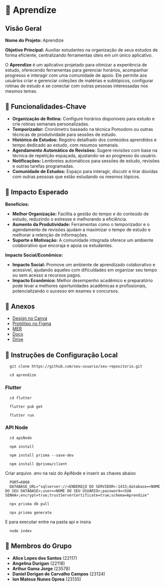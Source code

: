 # 🧠 Aprendize

## Visão Geral

**Nome do Projeto:** Aprendize

**Objetivo Principal:** Auxiliar estudantes na organização de seus estudos de forma eficiente, centralizando ferramentas úteis em um único aplicativo.

O **Aprendize** é um aplicativo projetado para otimizar a experiência de estudo, oferecendo ferramentas para gerenciar horários, acompanhar progresso e interagir com uma comunidade de apoio. Ele permite aos usuários criar e gerenciar coleções de matérias e subtópicos, configurar rotinas de estudo e se conectar com outras pessoas interessadas nos mesmos temas.

## 🎯 Funcionalidades-Chave

- **Organização de Rotina:** Configure horários disponíveis para estudo e crie rotinas semanais personalizadas.
- **Temporizador:** Cronômetro baseado na técnica Pomodoro ou outras técnicas de produtividade para sessões de estudo.
- **Histórico de Estudos:** Registro detalhado dos conteúdos aprendidos e tempo dedicado ao estudo, com resumos semanais.
- **Agendamento Automático de Revisões:** Sugere revisões com base na técnica de repetição espaçada, ajustando-se ao progresso do usuário.
- **Notificações:** Lembretes automáticos para sessões de estudo, revisões e outras tarefas programadas.
- **Comunidade de Estudos:** Espaço para interagir, discutir e tirar dúvidas com outras pessoas que estão estudando os mesmos tópicos.

## 🌟 Impacto Esperado

**Benefícios:**

- **Melhor Organização:** Facilita a gestão do tempo e do conteúdo de estudo, reduzindo o estresse e melhorando a eficiência.
- **Aumento da Produtividade:** Ferramentas como o temporizador e o agendamento de revisões ajudam a maximizar o tempo de estudo e melhorar a retenção de informações.
- **Suporte e Motivação:** A comunidade integrada oferece um ambiente colaborativo que encoraja e apoia os estudantes.

**Impacto Social/Econômico:**

- **Impacto Social:** Promove um ambiente de aprendizado colaborativo e acessível, ajudando aqueles com dificuldades em organizar seu tempo ou sem acesso a recursos pagos.
- **Impacto Econômico:** Melhor desempenho acadêmico e preparatório pode levar a melhores oportunidades acadêmicas e profissionais, potencializando o sucesso em exames e concursos.

## 📁 Anexos

- [Design no Canva](https://www.canva.com/pt_br/login/?redirect=%2Fdesign%2FDAGNgig3Gis%2FoqhxYU6KLmtk2G2coNM0lw%2Fedit)
- [Protótipo no Figma](https://www.figma.com/design/E1tBrXkEF3vLZ3pXjn87vO/Aprendize?node-id=0-1)
- [MER](https://lucid.app/lucidchart/e2f256d3-c3a7-4f2e-989a-aa9174ed20bf/edit?beaconFlowId=A0531744E941EAEE&invitationId=inv_bab0ff9a-d43e-43a1-8ddc-83a0cb3310e0&page=HWEp-vi-RSFO#)
- [Docs](https://docs.google.com/document/d/13lYIa2goEvbmv9-VFuTJ4FxTMG0gYBkv5I9BB-ekzoM/edit)
- [Drive](https://drive.google.com/drive/folders/1m9Y1Mtlh5-NJmDtdsa6GCkAD-0JHnwxi)

## 🚀 Instruções de Configuração Local

```console
  git clone https://github.com/seu-usuario/seu-repositorio.git
```
```console
  cd aprendize
```

### Flutter

```console
  cd flutter
```
```console
  flutter pub get
```
```console
  flutter run
```

### API Node
```console
  cd apiNode
```
```console
  npm install
```
```console
  npm install prisma --save-dev
```
```console
  npm install @prisma/client
```
Criar arquivo .env na raiz do ApiNode e inserir as chaves abaixo
```console
  PORT=6060
  DATABASE_URL="sqlserver://<ENDEREÇO DO SERVIDOR>:1433;database=<NOME DO SEU DATABASE>;user=<NOME DO SEU USUÁRIO>;password=<SUA SENHA>;encrypt=true;trustServerCertificate=true;schema=Aprendize"
```

```console
  npx prisma db pull
```
```console
  npx prisma generate
```

E para executar entre na pasta api e insira
```console
  node index
```

## 👥 Membros do Grupo

- **Alice Lopes dos Santos** (22117)
- **Angelina Durigan** (22118)
- **Arthur Gama Jorge** (23578)
- **Daniel Dorigan de Carvalho Campos** (23124)
- **Ion Mateus Nunes Oprea** (23135)
